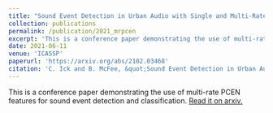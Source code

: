 ```yaml
---
title: "Sound Event Detection in Urban Audio with Single and Multi-Rate PCEN"
collection: publications
permalink: /publication/2021_mrpcen
excerpt: 'This is a conference paper demonstrating the use of multi-rate PCEN features for sound event detection and classification.'
date: 2021-06-11
venue: 'ICASSP'
paperurl: 'https://arxiv.org/abs/2102.03468'
citation: 'C. Ick and B. McFee, &quot;Sound Event Detection in Urban Audio with Single and Multi-Rate PCEN&quot; <i>ICASSP</i> (2021)'
---
```

This is a conference paper demonstrating the use of multi-rate PCEN features for sound event detection and classification. [Read it on arxiv.](https://arxiv.org/abs/2102.03468)